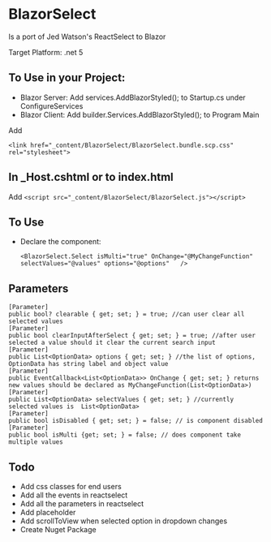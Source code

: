 # BlazorSelect
Is a port of Jed Watson's ReactSelect to Blazor

Target Platform: .net 5

## To Use in your Project:
- Blazor Server: Add services.AddBlazorStyled(); to Startup.cs under ConfigureServices 
- Blazor Client: Add builder.Services.AddBlazorStyled(); to Program Main

Add 

    <link href="_content/BlazorSelect/BlazorSelect.bundle.scp.css" rel="stylesheet"> 
    
## In _Host.cshtml or to index.html

Add 
`<script src="_content/BlazorSelect/BlazorSelect.js"></script>`


## To Use
- Declare the component:
    
    `<BlazorSelect.Select isMulti="true" OnChange="@MyChangeFunction" selectValues="@values" options="@options"   />`


## Parameters
    [Parameter]
    public bool? clearable { get; set; } = true; //can user clear all selected values
    [Parameter]
    public bool clearInputAfterSelect { get; set; } = true; //after user selected a value should it clear the current search input
    [Parameter]
    public List<OptionData> options { get; set; } //the list of options, OptionData has string label and object value
    [Parameter]
    public EventCallback<List<OptionData>> OnChange { get; set; } returns new values should be declared as MyChangeFunction(List<OptionData>)
    [Parameter]
    public List<OptionData> selectValues { get; set; } //currently selected values is  List<OptionData>
    [Parameter]
    public bool isDisabled { get; set; } = false; // is component disabled
    [Parameter]
    public bool isMulti {get; set; } = false; // does component take multiple values



## Todo

- Add css classes for end users 
- Add all the events in reactselect
- Add all the parameters in reactselect
- Add placeholder
- Add scrollToView when selected option in dropdown changes
- Create Nuget Package



